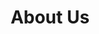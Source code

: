 ---
title: "About Us"
page_header_bg: "images/bg/section-bg5.jpg"
description: "This is meta description"
layout: "about"
draft: false

######################### Counter ####################
counter:
  enable: false
  title : "We help entreprenuers <br>starts up and turn <span class=\"text-color\">their ideas into</span> produtcs"
  counter_item:
  # counter item loop
  - icon : "ti-thumb-up" # here we use themify icon pack : https://themify.me/themify-icons
    title : "Project Done"
    count : "1730"
    unit : "+"
    
  # counter item loop
  - icon : "ti-face-smile" # here we use themify icon pack : https://themify.me/themify-icons
    title : "User Worldwide"
    count : "125"
    unit : "M"
    
  # counter item loop
  - icon : "ti-thumb-up" # here we use themify icon pack : https://themify.me/themify-icons
    title : "Award Winner"
    count : "14"
    unit : ""

####################### Promo video ######################
video:
  enable: true
  title : "ConnectingCore is to amplify connectivity and power the core of technological advancements."
  video_thumb: "images/about/about.jpg"
  video_embed_link : "https://www.youtube.com/embed/dyZcRRWiuuw"
  content : "
  ConnectingCore provides professional IT consulting services designed to help companies achieve their goals in a more efficient and resource-effective manner, allowing them to prioritize capital generation. With a comprehensive portfolio of services including strategy consulting, solution consulting, technology consulting, and digital transformation consulting, we ensure a seamless workflow and deliver tailored solutions to meet each client's unique needs.


 * Seamlessly migrate to the cloud for enhanced scalability and efficiency.

 * Drive innovation with expert blockchain consulting services.

 * Unlock the power of artificial intelligence for automation and intelligent decision-making.

 * Access top-tier professionals through our remote staffing solutions.

 * Optimize business processes and drive growth with tailored enterprise solution planning.


  "
  button:
    enable : true
    label : "All Services"
    link : "service"

################################## Team ########################
team:
  enable : true
  title : "Our Team"
  content : "Today’s users expect effortless experiences. Don’t let essential people and processes stay stuck in the
            past. Speed it up, skip the hassles"
  team_member:
  # team member loop
  - name : "John Marshal"
    image : "images/team/03-1.jpg"
    designation : "Founder"
    
  # team member loop
  - name : "Marshal Root"
    image : "images/team/01-3.jpg"
    designation : "Marketing Head"
    
  # team member loop
  - name : "Siamon john"
    image : "images/team/03-1.jpg"
    designation : "Co-ordinator"
    
  # team member loop
  - name : "John Marshal"
    image : "images/team/01-3.jpg"
    designation : "Developer"

################################ Clients ######################
clients:
  enable : true
  title : "Honors and awards"
  content : "Dicta cupiditate, incidunt quia obcaecati itaque cumque, nostrum ipsum est voluptatibus, porro
            provident a quam quibusdam. Ducimus possimus, nesciunt minima magni aspernatur."
  logos:
  - "images/about/02.png"
  - "images/about/03.png"
  - "images/about/04.png"
  - "images/about/05.png"
  - "images/about/06.png"
  - "images/about/07.png"
    
########################## Testimonial ########################
testimonial:
  enable: true
  # testimonial content comes from "data/homepage.yml" file.
---